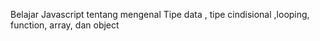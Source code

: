 Belajar Javascript tentang mengenal Tipe data , tipe cindisional ,looping, function, array, dan object